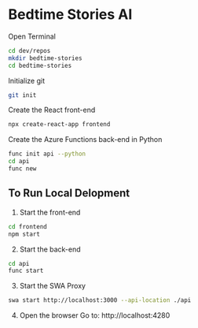 # Bedtime Stories AI

 Open Terminal
 ```sh
 cd dev/repos
 mkdir bedtime-stories
 cd bedtime-stories
```
Initialize git
```sh
git init
```

Create the React front-end
```sh
npx create-react-app frontend
```

Create the Azure Functions back-end in Python
```sh
func init api --python
cd api
func new
```



## To Run Local Delopment
1. Start the front-end
```sh
cd frontend
npm start
```

2. Start the back-end
```sh
cd api
func start
```

3. Start the SWA Proxy
```sh
swa start http://localhost:3000 --api-location ./api
```

4. Open the browser
Go to: http://localhost:4280
